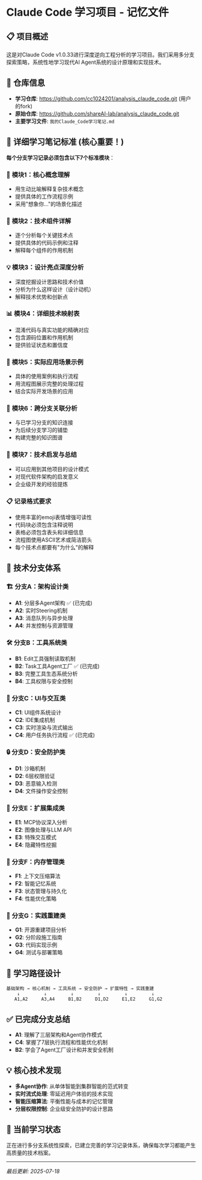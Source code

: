 # Claude Code 学习项目 - 记忆文件

## 📋 项目概述
这是对Claude Code v1.0.33进行深度逆向工程分析的学习项目。我们采用多分支探索策略，系统性地学习现代AI Agent系统的设计原理和实现技术。

## 🔗 仓库信息
- **学习仓库**: https://github.com/cc1024201/analysis_claude_code.git (用户的fork)
- **原始仓库**: https://github.com/shareAI-lab/analysis_claude_code.git
- **主要学习文件**: `我的Claude_Code学习笔记.md`

## 📝 详细学习笔记标准 (核心重要！)

**每个分支学习记录必须包含以下7个标准模块**：

### 🎯 **模块1：核心概念理解**
- 用生动比喻解释复杂技术概念
- 提供具体的工作流程示例
- 采用"想象你..."的场景化描述

### 🔧 **模块2：技术组件详解** 
- 逐个分析每个关键技术点
- 提供具体的代码示例和注释
- 解释每个组件的作用机制

### 💡 **模块3：设计亮点深度分析**
- 深度挖掘设计思路和技术价值
- 分析为什么这样设计（设计动机）
- 解释技术优势和创新点

### 📊 **模块4：详细技术映射表**
- 混淆代码与真实功能的精确对应
- 包含源码位置和作用机制
- 提供验证状态和置信度

### 🎪 **模块5：实际应用场景示例**
- 具体的使用案例和执行流程
- 用流程图展示完整的处理过程
- 结合实际开发场景的应用

### 🔗 **模块6：跨分支关联分析**
- 与已学习分支的知识连接
- 为后续分支学习的铺垫
- 构建完整的知识图谱

### 💭 **模块7：技术启发与总结**
- 可以应用到其他项目的设计模式
- 对现代软件架构的启发意义
- 企业级开发的经验提炼

### 📋 **记录格式要求**
- 使用丰富的emoji表情增强可读性
- 代码块必须包含注释说明
- 表格必须包含表头和详细信息  
- 流程图使用ASCII艺术或简洁箭头
- 每个技术点都要有"为什么"的解释

## 🌳 技术分支体系

### 🏗️ **分支A：架构设计类**
- **A1**: 分层多Agent架构 ✅ (已完成)
- **A2**: 实时Steering机制 
- **A3**: 消息队列与异步处理
- **A4**: 并发控制与资源管理

### 🛠️ **分支B：工具系统类**
- **B1**: Edit工具强制读取机制
- **B2**: Task工具Agent工厂 ✅ (已完成)
- **B3**: 完整工具生态系统分析
- **B4**: 工具权限与安全控制

### 🎨 **分支C：UI与交互类**
- **C1**: UI组件系统设计
- **C2**: IDE集成机制
- **C3**: 实时渲染与流式输出
- **C4**: 用户任务执行流程 ✅ (已完成)

### 🔒 **分支D：安全防护类**
- **D1**: 沙箱机制
- **D2**: 6层权限验证
- **D3**: 恶意输入检测
- **D4**: 文件操作安全控制

### 🔌 **分支E：扩展集成类**
- **E1**: MCP协议深入分析
- **E2**: 图像处理与LLM API
- **E3**: 特殊交互模式
- **E4**: 隐藏特性挖掘

### 💾 **分支F：内存管理类**
- **F1**: 上下文压缩算法
- **F2**: 智能记忆系统
- **F3**: 状态管理与持久化
- **F4**: 性能优化策略

### 🚀 **分支G：实践重建类**
- **G1**: 开源重建项目分析
- **G2**: 分阶段施工指南
- **G3**: 代码实现示例
- **G4**: 测试与部署策略

## 🎯 学习路径设计
```
基础架构 → 核心机制 → 工具系统 → 安全防护 → 扩展特性 → 实践重建
    ↓         ↓         ↓         ↓         ↓         ↓
   A1,A2     A3,A4     B1,B2     D1,D2     E1,E2     G1,G2
```

## ✅ 已完成分支总结
- **A1**: 理解了三层架构和Agent协作模式
- **C4**: 掌握了7层执行流程和性能优化机制  
- **B2**: 学会了Agent工厂设计和并发安全机制

## 💡 核心技术发现
- **多Agent协作**: 从单体智能到集群智能的范式转变
- **实时流式处理**: 零延迟用户体验的技术实现
- **智能压缩算法**: 平衡性能与成本的记忆管理
- **分层权限控制**: 企业级安全防护的设计思路

## 🎯 当前学习状态
正在进行多分支系统性探索，已建立完善的学习记录体系，确保每次学习都能产生高质量的技术档案。

---
*最后更新: 2025-07-18*